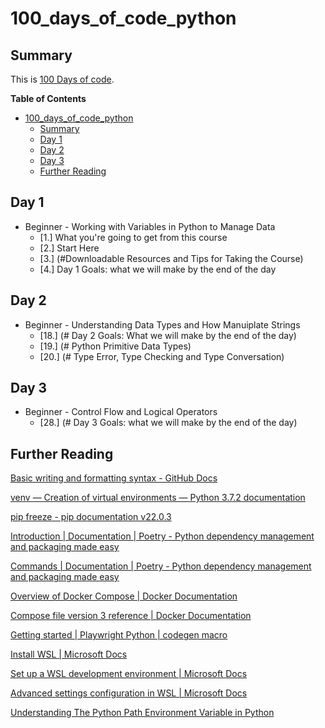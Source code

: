 # 100_days_of_code_python

## Summary
This is [100 Days of code](https://www.udemy.com/course/100-days-of-code/). 

**Table of Contents**
* [100_days_of_code_python](#100_days_of_code_python)
  * [Summary](#summary)
  * [Day 1](#day-1)
  * [Day 2](#day-2)
  * [Day 3](#day-3)
  * [Further Reading](#further-reading)

## Day 1
*  Beginner - Working with Variables in Python to Manage Data
    * [1.] What you're going to get from this course
    * [2.] Start Here
    * [3.] (#Downloadable Resources and Tips for Taking the Course)
    * [4.] Day 1 Goals: what we will make by the end of the day 
## Day 2
* Beginner - Understanding Data Types and How Manuiplate Strings
    * [18.] (# Day 2 Goals: What we will make by the end of the day)
    * [19.] (# Python Primitive Data Types)
    * [20.] (# Type Error, Type Checking and Type Conversation)
## Day 3
* Beginner - Control Flow and Logical Operators
  * [28.] (# Day 3 Goals: what we will make by the end of the day)


## Further Reading
[Basic writing and formatting syntax - GitHub Docs](https://docs.github.com/en/get-started/writing-on-github/getting-started-with-writing-and-formatting-on-github/basic-writing-and-formatting-syntax)

[venv — Creation of virtual environments — Python 3.7.2 documentation](https://docs.python.org/3/library/venv.html)

[pip freeze - pip documentation v22.0.3](https://pip.pypa.io/en/stable/cli/pip_freeze/)

[Introduction | Documentation | Poetry - Python dependency management and packaging made easy](https://python-poetry.org/docs/)

[Commands | Documentation | Poetry - Python dependency management and packaging made easy](https://python-poetry.org/docs/cli#export)

[Overview of Docker Compose | Docker Documentation](https://docs.docker.com/compose/)

[Compose file version 3 reference | Docker Documentation](https://docs.docker.com/compose/compose-file/compose-file-v3/)

[Getting started | Playwright Python | codegen macro](https://playwright.dev/python/docs/intro)

[Install WSL | Microsoft Docs](https://docs.microsoft.com/en-us/windows/wsl/install)

[Set up a WSL development environment | Microsoft Docs](https://docs.microsoft.com/en-us/windows/wsl/setup/environment)

[Advanced settings configuration in WSL | Microsoft Docs](https://docs.microsoft.com/en-us/windows/wsl/wsl-config)

[Understanding The Python Path Environment Variable in Python](https://www.simplilearn.com/tutorials/python-tutorial/python-path)
